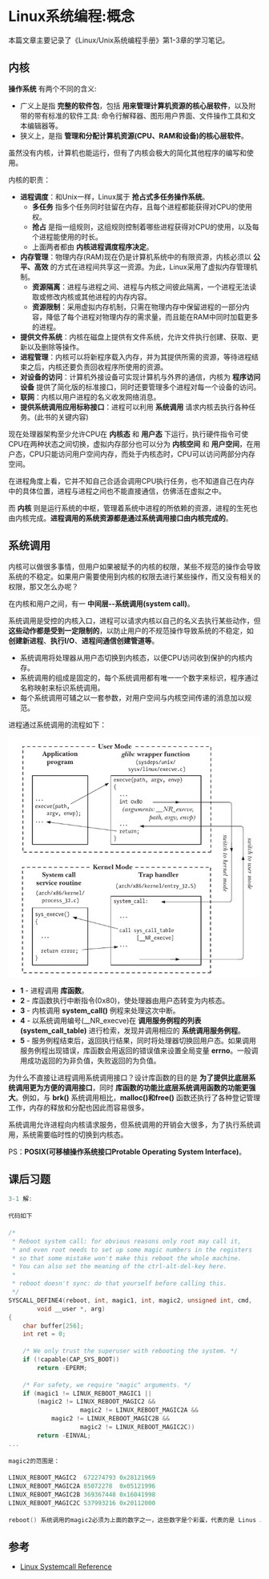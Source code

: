 # Linux系统编程:概念

本篇文章主要记录了《Linux/Unix系统编程手册》第1-3章的学习笔记。

## 内核

**操作系统** 有两个不同的含义:

- 广义上是指 **完整的软件包**，包括 **用来管理计算机资源的核心层软件**，以及附带的带有标准的软件工具: 命令行解释器、图形用户界面、文件操作工具和文本编辑器等。
- 狭义上，是指 **管理和分配计算机资源(CPU、RAM和设备)的核心层软件**。

虽然没有内核，计算机也能运行，但有了内核会极大的简化其他程序的编写和使用。

内核的职责：

- **进程调度**：和Unix一样，Linux属于 **抢占式多任务操作系统**。
  - **多任务** 指多个任务同时驻留在内存，且每个进程都能获得对CPU的使用权。
  - **抢占** 是指一组规则，这组规则控制着哪些进程获得对CPU的使用，以及每个进程能使用的时长。
  - 上面两者都由 **内核进程调度程序决定**。
- **内存管理**：物理内存(RAM)现在仍是计算机系统中的有限资源，内核必须以 **公平、高效** 的方式在进程间共享这一资源。为此，Linux采用了虚拟内存管理机制。
  - **资源隔离**：进程与进程之间、进程与内核之间彼此隔离，一个进程无法读取或修改内核或其他进程的内存内容。
  - **资源限制**：采用虚拟内存机制，只需在物理内存中保留进程的一部分内容，降低了每个进程对物理内存的需求量，而且能在RAM中同时加载更多的进程。
- **提供文件系统**：内核在磁盘上提供有文件系统，允许文件执行创建、获取、更新以及删除等操作。
- **进程管理**：内核可以将新程序载入内存，并为其提供所需的资源，等待进程结束之后，内核还要负责回收程序所使用的资源。
- **对设备的访问**：计算机外接设备可实现计算机与外界的通信，内核为 **程序访问设备** 提供了简化版的标准接口，同时还要管理多个进程对每一个设备的访问。
- **联网**：内核以用户进程的名义收发网络消息。
- **提供系统调用应用标称接口**：进程可以利用 **系统调用** 请求内核去执行各种任务。(此书的关键内容)

现在处理器架构至少允许CPU在 **内核态** 和 **用户态** 下运行，执行硬件指令可使CPU在两种状态之间切换，虚拟内存部分也可以分为 **内核空间** 和 **用户空间**，在用户态，CPU只能访问用户空间内存，而处于内核态时，CPU可以访问两部分内存空间。

在进程角度上看，它并不知自己合适会调用CPU执行任务，也不知道自己在内存中的具体位置，进程与进程之间也不能直接通信，仿佛活在虚拟之中。

而 **内核** 则是运行系统的中枢，管理着系统中进程的所依赖的资源，进程的生死也由内核完成。**进程调用的系统资源都是通过系统调用接口由内核完成的**。

## 系统调用

内核可以做很多事情，但用户如果被赋予的内核的权限，某些不规范的操作会导致系统的不稳定。如果用户需要使用到内核的权限去进行某些操作，而又没有相关的权限，那又怎么办呢？

在内核和用户之间，有一 **中间层--系统调用(system call)**。

系统调用是受控的内核入口，进程可以请求内核以自己的名义去执行某些动作，但 **这些动作都是受到一定限制的**，以防止用户的不规范操作导致系统的不稳定，如 **创建新进程**、**执行I/O**、**进程间通信创建管道等**。

- 系统调用将处理器从用户态切换到内核态，以便CPU访问收到保护的内核内存。
- 系统调用的组成是固定的，每个系统调用都有唯一一个数字来标识，程序通过名称映射来标识系统调用。
- 每个系统调用可辅之以一套参数，对用户空间与内核空间传递的消息加以规范。

进程通过系统调用的流程如下：

![3_system_call_step](/Image/Linux/Chapter03/3_system_call_step.png)

- **1** - 进程调用 **库函数**。
- **2** - 库函数执行中断指令(0x80)，使处理器由用户态转变为内核态。
- **3** - 内核调用 **system_call()** 例程来处理这次中断。
- **4** - 以系统调用编号(__NR_execve)在 **调用服务例程的列表(system_call_table)** 进行检索，发现并调用相应的 **系统调用服务例程**。
- **5** - 服务例程结束后，返回执行结果，同时将处理器切换回用户态。如果调用服务例程出现错误，库函数会用返回的错误值来设置全局变量 **errno**。一般调用成功返回的为非负值，失败返回的为负值。

为什么不直接让进程调用系统调用接口？设计库函数的目的是 **为了提供比底层系统调用更为方便的调用接口**，同时 **库函数的功能比底层系统调用函数的功能更强大**。例如，与 **brk()** 系统调用相比，**malloc()和free()** 函数还执行了各种登记管理工作，内存的释放和分配也因此而容易很多。

系统调用允许进程向内核请求服务，但系统调用的开销会大很多，为了执行系统调用，系统需要临时性的切换到内核态。

PS：**POSIX(可移植操作系统接口Protable Operating System Interface)**。

## 课后习题

```c++
3-1 解:

代码如下

/*
 * Reboot system call: for obvious reasons only root may call it,
 * and even root needs to set up some magic numbers in the registers
 * so that some mistake won't make this reboot the whole machine.
 * You can also set the meaning of the ctrl-alt-del-key here.
 *
 * reboot doesn't sync: do that yourself before calling this.
 */
SYSCALL_DEFINE4(reboot, int, magic1, int, magic2, unsigned int, cmd,
		void __user *, arg)
{
	char buffer[256];
	int ret = 0;

	/* We only trust the superuser with rebooting the system. */
	if (!capable(CAP_SYS_BOOT))
		return -EPERM;

	/* For safety, we require "magic" arguments. */
	if (magic1 != LINUX_REBOOT_MAGIC1 ||
	    (magic2 != LINUX_REBOOT_MAGIC2 &&
	                magic2 != LINUX_REBOOT_MAGIC2A &&
			magic2 != LINUX_REBOOT_MAGIC2B &&
	                magic2 != LINUX_REBOOT_MAGIC2C))
		return -EINVAL;
...

magic2的范围是：

LINUX_REBOOT_MAGIC2  672274793 0x28121969
LINUX_REBOOT_MAGIC2A 85072278  0x05121996
LINUX_REBOOT_MAGIC2B 369367448 0x16041998
LINUX_REBOOT_MAGIC2C 537993216 0x20112000

reboot() 系统调用的magic2必须为上面的数字之一，这些数字是个彩蛋，代表的是 Linus 以及他三个孩子的生日...
```

## 参考

- [Linux Systemcall Reference](https://syscalls.kernelgrok.com/)